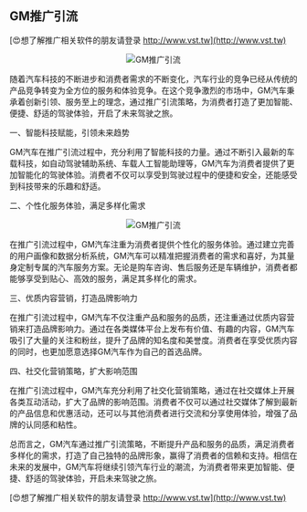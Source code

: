 ## **GM推广引流**

[😍想了解推广相关软件的朋友请登录 http://www.vst.tw](http://www.vst.tw)

 <center><img src="https://vst.tw/MP4/tuiguang/png/7.png" alt="GM推广引流"></center>

随着汽车科技的不断进步和消费者需求的不断变化，汽车行业的竞争已经从传统的产品竞争转变为全方位的服务和体验竞争。在这个竞争激烈的市场中，GM汽车秉承着创新引领、服务至上的理念，通过推广引流策略，为消费者打造了更加智能、便捷、舒适的驾驶体验，开启了未来驾驶之旅。

一、智能科技赋能，引领未来趋势

GM汽车在推广引流过程中，充分利用了智能科技的力量。通过不断引入最新的车载科技，如自动驾驶辅助系统、车载人工智能助理等，GM汽车为消费者提供了更加智能化的驾驶体验。消费者不仅可以享受到驾驶过程中的便捷和安全，还能感受到科技带来的乐趣和舒适。

二、个性化服务体验，满足多样化需求

 <center><img src="https://vst.tw/MP4/tuiguang/png/4.png" alt="GM推广引流"></center>

在推广引流过程中，GM汽车注重为消费者提供个性化的服务体验。通过建立完善的用户画像和数据分析系统，GM汽车可以精准把握消费者的需求和喜好，为其量身定制专属的汽车服务方案。无论是购车咨询、售后服务还是车辆维护，消费者都能够享受到贴心、高效的服务，满足其多样化的需求。

三、优质内容营销，打造品牌影响力

在推广引流过程中，GM汽车不仅注重产品和服务的品质，还注重通过优质内容营销来打造品牌影响力。通过在各类媒体平台上发布有价值、有趣的内容，GM汽车吸引了大量的关注和粉丝，提升了品牌的知名度和美誉度。消费者在享受优质内容的同时，也更加愿意选择GM汽车作为自己的首选品牌。

四、社交化营销策略，扩大影响范围

在推广引流过程中，GM汽车充分利用了社交化营销策略，通过在社交媒体上开展各类互动活动，扩大了品牌的影响范围。消费者不仅可以通过社交媒体了解到最新的产品信息和优惠活动，还可以与其他消费者进行交流和分享使用体验，增强了品牌的认同感和粘性。

总而言之，GM汽车通过推广引流策略，不断提升产品和服务的品质，满足消费者多样化的需求，打造了自己独特的品牌形象，赢得了消费者的信赖和支持。相信在未来的发展中，GM汽车将继续引领汽车行业的潮流，为消费者带来更加智能、便捷、舒适的驾驶体验，开启未来驾驶之旅。

[😍想了解推广相关软件的朋友请登录 http://www.vst.tw](http://www.vst.tw)



